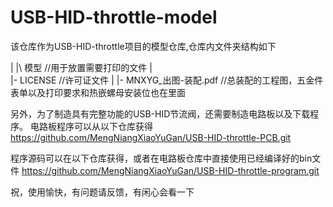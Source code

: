 # USB-HID-throttle-model

该仓库作为USB-HID-throttle项目的模型仓库,仓库内文件夹结构如下


|
|\  模型        //用于放置需要打印的文件
|   
|-  LICENSE     //许可证文件
|
|-  MNXYG_出图-装配.pdf     //总装配的工程图，五金件表单以及打印要求和热嵌螺母安装位也在里面


另外，为了制造具有完整功能的USB-HID节流阀，还需要制造电路板以及下载程序。
电路板程序可以从以下仓库获得
https://github.com/MengNiangXiaoYuGan/USB-HID-throttle-PCB.git

程序源码可以在以下仓库获得，或者在电路板仓库中直接使用已经编译好的bin文件
https://github.com/MengNiangXiaoYuGan/USB-HID-throttle-program.git

祝，使用愉快，有问题请反馈，有闲心会看一下
